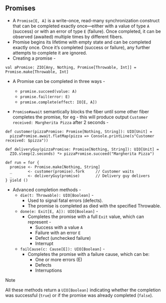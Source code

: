 ## Promises

- A `Promise[E, A]` is a write-once, read-many synchronization construct that can be completed exactly once—either with a value of type `A` (success) or with an error of type `E` (failure). Once completed, it can be observed (awaited) multiple times by different fibers.
- Promise begins its lifetime with empty state and can be completed exactly once. Once it’s completed (success or failure), any further attempts to complete it are ignored.
- Creating a promise - 
```
val aPromise: ZIO[Any, Nothing, Promise[Throwable, Int]] = Promise.make[Throwable, Int]
```

- A Promise can be completed in three ways -
  - `promise.succeed(value: A)`
  - `promise.fail(error: E)`
  - `promise.complete(effect: IO[E, A])`

- `Promise#await` semantically blocks the fiber until some other fiber completes the promise, for eg - this will produce output `Customer received: Margherita Pizza` after 2 seconds -
```
def customer(pizzaPromise: Promise[Nothing, String]): UIO[Unit] =
  pizzaPromise.await.flatMap(pizza => Console.printLine(s"Customer received: $pizza"))

def deliveryGuy(pizzaPromise: Promise[Nothing, String]): UIO[Unit] =
  ZIO.sleep(2.seconds) *> pizzaPromise.succeed("Margherita Pizza")

def run = for {
  promise <- Promise.make[Nothing, String]
  _       <- customer(promise).fork     // Customer waits
  _       <- deliveryGuy(promise)       // Delivery guy delivers
} yield ()
```

- Advanced completion methods -
  - `die(t: Throwable): UIO[Boolean]` -
    - Used to signal fatal errors (defects).
    - The promise is completed as died with the specified Throwable.
  - `done(e: Exit[E, A]): UIO[Boolean]` -
    - Completes the promise with a full `Exit` value, which can represent -
      - Success with a value `A`
      - Failure with an error `E`
      - Defect (unchecked failure)
      - Interrupt
  - `failCause(c: Cause[E]): UIO[Boolean]` -
    - Completes the promise with a failure cause, which can be:
      - One or more errors (E)
      - Defects
      - Interruptions

> [!NOTE]
> All these methods return a `UIO[Boolean]` indicating whether the completion was successful (`true`) or if the promise was already completed (`false`).

